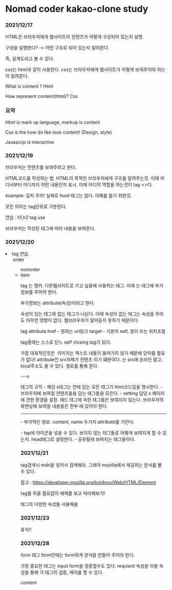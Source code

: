 # Nomad coder kakao-clone study

### 2021/12/17

HTML은 브라우저에게 웹사이트의 컨텐츠가 어떻게 구성되어 있는지 설명.

구성을 설명한다? -> 어떤 구조로 되어 있는지 알려준다.

즉, 설계도라고 볼 수 있다.

css는 html과 같이 사용한다. css는 브라우저에게 웹사이트가 어떻게 보여주어야 하는지 알려준다.

What is content ? Html

How represent content(html)? Css

### 요약

Html is mark up language, markup is content

Css is the how do like look content! (Design, style)

Javascrip is interactive

### 2021/12/19

브라우저는 컨텐츠를 보여주려고 한다.

HTML코드를 작성하는 법. HTML의 목적인 브라우저에게 구조를 알려주는것. 이때 어디서부터 어디까지 어떤 내용인지 표시. 이때 어디의 역할을 하는것이 tag <>다.

example: <food>김치</food> 주의! 실제로 food 태그는 없다. 이해를 돕기 위한것.

모든 의미는 tag단위로 구분된다.

연습 : h1,h2 tag use

브라우저는 작성된 태그에 따라 내용을 보여준다.

### 2021/12/20

<li> tag 연습.

<ol> order <ul> nonorder <li> item

<a> tag 는 앵커. 다른웹사이트로 가고 싶을때 사용하는 태그. 이때 <a>는 태그에 부가정보를 주어야 한다.

부가정보는 attribute(속성)이라고 한다.

속성이 있는 태그와 없는 태그가 나뉜다. 이때 속성이 없는 태그는 속성을 주어도 아무런 영향이 없다. 웹브라우저가 알아듣지 못하기 때문이다.

<a> tag attribute
href - 원하는 url링크
target - 기본이 self, 창이 뜨는 위치조절

tag중에는 스스로 닫느 self closing tag가 있다.

가장 대표적인것은 <img> 이미지는 택스트 내용이 들어가지 않기 때문에 닫아줄 필요가 없다!
attribute인 src자체가 컨텐츠 이기 떄문이다.
<img>는 src에 온라인 말고, local주소도 줄 수 있다. 경로를 통해 준다.

---s

<html>태그의 규칙 - 해당 s태그는 안에 있는 모든 태그가 html코드임을 명시한다.
<body> - 브라우저에 보여질 컨텐츠들을 담는 태그들을 모은다.
<head> - setting 담당.s 페이지에 관한 환경을 설정. 헤드 태그에 속한 태그들은 보여지지 않는다. 브라우저의 화면상에 보여질 내용들은 전부 <body>에 있어야 한다.

---

<meta> - 부가적인 정보. content, name 두가지 attribute를 가진다.
<link> - tap에 아이콘을 넣을 수 있다.
보이지 않는 태그들로 어떻게 보여지게 할 수 있는지. head태그로 설정한다.
<meta property og:image, og:title ,, 등등> - 공유될때 보여지는 태그들이다.

### 2021/12/21

tag검색시 mdn을 넣어서 검색해라. 그래야 mozilla에서 제공하는 문서를 볼 수 있다.

참고 : https://developer.mozilla.org/ko/docs/Web/HTML/Element

tag를 외울 필요없이 예제를 보고 따라해보기!

<p>태그의 다양한 속성들 사용해봄
<audio>사용해보기.

### 2021/12/23

휴식!!

### 2021/12/28

form 태그 form안에는 form하게 양식을 만들어 주어야 한다.

가장 중요한 태그는 input
form을 검증할수도 있다. requierd 속성을 이용
속성을 통해 각 태그의 검증, 제어를 할 수 있다.

<tagname attributename="value">content</tagname>

